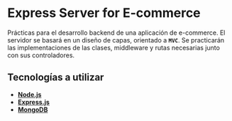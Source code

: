 # Express Server for E-commerce

Prácticas para el desarrollo backend de una aplicación de e-commerce. El servidor se basará en un diseño de capas, orientado a **`MVC`**. Se practicarán las implementaciones de las clases, middleware y rutas necesarias junto con sus controladores.

## Tecnologías a utilizar

- [**Node.js**](https://nodejs.org/)
- [**Express.js**](https://expressjs.com/)
- [**MongoDB**](https://www.mongodb.com)
